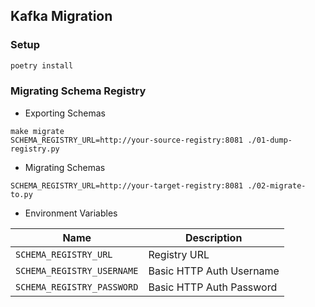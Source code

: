 ## Kafka Migration

### Setup
```bash
poetry install
```

### Migrating Schema Registry

- Exporting Schemas
```shell
make migrate
SCHEMA_REGISTRY_URL=http://your-source-registry:8081 ./01-dump-registry.py
```

- Migrating Schemas
```shell
SCHEMA_REGISTRY_URL=http://your-target-registry:8081 ./02-migrate-to.py
```

- Environment Variables

| Name                       | Description              |
| ---------------------------| ------------------------ |
| `SCHEMA_REGISTRY_URL`      | Registry URL             |
| `SCHEMA_REGISTRY_USERNAME` | Basic HTTP Auth Username |
| `SCHEMA_REGISTRY_PASSWORD` | Basic HTTP Auth Password |